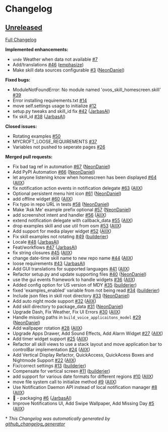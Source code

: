 # Changelog

## [Unreleased](https://github.com/OpenVoiceOS/skill-ovos-homescreen/tree/HEAD)

[Full Changelog](https://github.com/OpenVoiceOS/skill-ovos-homescreen/compare/f9dae1d42d27be1a58fb1b95c49268a7773e9d0a...HEAD)

**Implemented enhancements:**

- `unde` Weather when data not available [\#7](https://github.com/OpenVoiceOS/skill-ovos-homescreen/issues/7)
- Add/translations [\#46](https://github.com/OpenVoiceOS/skill-ovos-homescreen/pull/46) ([emphasize](https://github.com/emphasize))
- Make skill data sources configurable [\#3](https://github.com/OpenVoiceOS/skill-ovos-homescreen/pull/3) ([NeonDaniel](https://github.com/NeonDaniel))

**Fixed bugs:**

- ModuleNotFoundError: No module named 'ovos\_skill\_homescreen.skill' [\#39](https://github.com/OpenVoiceOS/skill-ovos-homescreen/issues/39)
- Error installing requirements.txt [\#14](https://github.com/OpenVoiceOS/skill-ovos-homescreen/issues/14)
- move self.settings usage to initialize [\#12](https://github.com/OpenVoiceOS/skill-ovos-homescreen/issues/12)
- setup.py tweaks and skill\_id fix [\#42](https://github.com/OpenVoiceOS/skill-ovos-homescreen/pull/42) ([JarbasAl](https://github.com/JarbasAl))
- fix skill\_id [\#38](https://github.com/OpenVoiceOS/skill-ovos-homescreen/pull/38) ([JarbasAl](https://github.com/JarbasAl))

**Closed issues:**

- Rotating examples [\#50](https://github.com/OpenVoiceOS/skill-ovos-homescreen/issues/50)
- MYCROFT\_LOOSE\_REQUIREMENTS [\#37](https://github.com/OpenVoiceOS/skill-ovos-homescreen/issues/37)
- Variables not pushed to seperate pages [\#26](https://github.com/OpenVoiceOS/skill-ovos-homescreen/issues/26)

**Merged pull requests:**

- Fix bad tag ref in automation [\#67](https://github.com/OpenVoiceOS/skill-ovos-homescreen/pull/67) ([NeonDaniel](https://github.com/NeonDaniel))
- Add PyPI Automation [\#66](https://github.com/OpenVoiceOS/skill-ovos-homescreen/pull/66) ([NeonDaniel](https://github.com/NeonDaniel))
- let anyone listening know when homescreen has been displayed [\#64](https://github.com/OpenVoiceOS/skill-ovos-homescreen/pull/64) ([AIIX](https://github.com/AIIX))
- fix notification action events in notification delegate [\#63](https://github.com/OpenVoiceOS/skill-ovos-homescreen/pull/63) ([AIIX](https://github.com/AIIX))
- Optional persistent menu hint icon [\#61](https://github.com/OpenVoiceOS/skill-ovos-homescreen/pull/61) ([NeonDaniel](https://github.com/NeonDaniel))
- add offline widget [\#60](https://github.com/OpenVoiceOS/skill-ovos-homescreen/pull/60) ([AIIX](https://github.com/AIIX))
- Fix typo in repo URL in tests [\#58](https://github.com/OpenVoiceOS/skill-ovos-homescreen/pull/58) ([NeonDaniel](https://github.com/NeonDaniel))
- Make 'Ask Me' example prefix optional [\#57](https://github.com/OpenVoiceOS/skill-ovos-homescreen/pull/57) ([NeonDaniel](https://github.com/NeonDaniel))
- add screenshot intent and handler [\#56](https://github.com/OpenVoiceOS/skill-ovos-homescreen/pull/56) ([AIIX](https://github.com/AIIX))
- extend notification delegate with callback\_data [\#55](https://github.com/OpenVoiceOS/skill-ovos-homescreen/pull/55) ([AIIX](https://github.com/AIIX))
- drop examples skill and use util from osm [\#53](https://github.com/OpenVoiceOS/skill-ovos-homescreen/pull/53) ([AIIX](https://github.com/AIIX))
- Add support for media player widget [\#52](https://github.com/OpenVoiceOS/skill-ovos-homescreen/pull/52) ([AIIX](https://github.com/AIIX))
- Fix skill examples not rotating [\#49](https://github.com/OpenVoiceOS/skill-ovos-homescreen/pull/49) ([builderjer](https://github.com/builderjer))
- Locale [\#48](https://github.com/OpenVoiceOS/skill-ovos-homescreen/pull/48) ([JarbasAl](https://github.com/JarbasAl))
- Feat/workflows [\#47](https://github.com/OpenVoiceOS/skill-ovos-homescreen/pull/47) ([JarbasAl](https://github.com/JarbasAl))
- fix string closures [\#45](https://github.com/OpenVoiceOS/skill-ovos-homescreen/pull/45) ([AIIX](https://github.com/AIIX))
- change date-time skill name to new repo name [\#44](https://github.com/OpenVoiceOS/skill-ovos-homescreen/pull/44) ([AIIX](https://github.com/AIIX))
- loose requirements [\#43](https://github.com/OpenVoiceOS/skill-ovos-homescreen/pull/43) ([JarbasAl](https://github.com/JarbasAl))
- Add GUI translations for supported languages [\#41](https://github.com/OpenVoiceOS/skill-ovos-homescreen/pull/41) ([AIIX](https://github.com/AIIX))
- Refactor setup.py and update supporting files [\#40](https://github.com/OpenVoiceOS/skill-ovos-homescreen/pull/40) ([NeonDaniel](https://github.com/NeonDaniel))
- use the gui events framework to handle widgets [\#36](https://github.com/OpenVoiceOS/skill-ovos-homescreen/pull/36) ([AIIX](https://github.com/AIIX))
- Added config option for US version of MDY [\#35](https://github.com/OpenVoiceOS/skill-ovos-homescreen/pull/35) ([builderjer](https://github.com/builderjer))
- fixed 'examples\_enabled' variable from not being read [\#34](https://github.com/OpenVoiceOS/skill-ovos-homescreen/pull/34) ([builderjer](https://github.com/builderjer))
- Include json files in skill root directory [\#33](https://github.com/OpenVoiceOS/skill-ovos-homescreen/pull/33) ([NeonDaniel](https://github.com/NeonDaniel))
- Add auto night mode support [\#32](https://github.com/OpenVoiceOS/skill-ovos-homescreen/pull/32) ([AIIX](https://github.com/AIIX))
- Add skill directory to package\_data [\#31](https://github.com/OpenVoiceOS/skill-ovos-homescreen/pull/31) ([NeonDaniel](https://github.com/NeonDaniel))
- Upgrade Dash, Fix Weather, Fix UI Errors [\#30](https://github.com/OpenVoiceOS/skill-ovos-homescreen/pull/30) ([AIIX](https://github.com/AIIX))
- Handle missing paths in `build_voice_applicaitons_model` [\#29](https://github.com/OpenVoiceOS/skill-ovos-homescreen/pull/29) ([NeonDaniel](https://github.com/NeonDaniel))
- Add wallpaper rotation [\#28](https://github.com/OpenVoiceOS/skill-ovos-homescreen/pull/28) ([AIIX](https://github.com/AIIX))
- Upgrade Apps Drawer, Add Sound Effects, Add Alarm Widget [\#27](https://github.com/OpenVoiceOS/skill-ovos-homescreen/pull/27) ([AIIX](https://github.com/AIIX))
- Add timer widget support [\#25](https://github.com/OpenVoiceOS/skill-ovos-homescreen/pull/25) ([AIIX](https://github.com/AIIX))
- Refactor all skill views to use a stack layout and move application bar to controlBar implementation [\#24](https://github.com/OpenVoiceOS/skill-ovos-homescreen/pull/24) ([AIIX](https://github.com/AIIX))
- Add Vertical Display Refactor, QuickAccess, QuickAcess Boxes and Nightmode Support [\#22](https://github.com/OpenVoiceOS/skill-ovos-homescreen/pull/22) ([AIIX](https://github.com/AIIX))
- Fix/correct settings [\#13](https://github.com/OpenVoiceOS/skill-ovos-homescreen/pull/13) ([builderjer](https://github.com/builderjer))
- Compensate for vertical screen [\#11](https://github.com/OpenVoiceOS/skill-ovos-homescreen/pull/11) ([builderjer](https://github.com/builderjer))
- add support for various date formats for different regions [\#10](https://github.com/OpenVoiceOS/skill-ovos-homescreen/pull/10) ([AIIX](https://github.com/AIIX))
- move file system call to initialize method [\#9](https://github.com/OpenVoiceOS/skill-ovos-homescreen/pull/9) ([AIIX](https://github.com/AIIX))
- Use Notification Daemon API instead of local notification manager [\#8](https://github.com/OpenVoiceOS/skill-ovos-homescreen/pull/8) ([AIIX](https://github.com/AIIX))
- :tada: - packaging [\#6](https://github.com/OpenVoiceOS/skill-ovos-homescreen/pull/6) ([JarbasAl](https://github.com/JarbasAl))
- Improve Notifications UI, Add Swipe Wallpaper, Add Missing Day [\#5](https://github.com/OpenVoiceOS/skill-ovos-homescreen/pull/5) ([AIIX](https://github.com/AIIX))



\* *This Changelog was automatically generated by [github_changelog_generator](https://github.com/github-changelog-generator/github-changelog-generator)*
